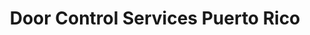 ---
title: "Door Control Services Puerto Rico"
url: /morena-san-juan/door-control-services-puerto-rico/
shop: doors
---